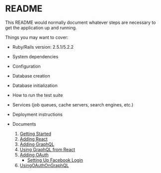 # README

This README would normally document whatever steps are necessary to get the
application up and running.

Things you may want to cover:

* Ruby/Rails version: 2.5.1/5.2.2

* System dependencies

* Configuration

* Database creation

* Database initialization

* How to run the test suite

* Services (job queues, cache servers, search engines, etc.)

* Deployment instructions

* Documents

    1. [Getting Started](./GettingStarted.md)
    2. [Adding React](./AddingReact.md)
    3. [Adding GraphQL](./AddingGraphQL.md)
    4. [Using GraphQL from React](./UsingGraphQLfromReact.md)
    5. [Adding OAuth](./AddingOAuth.md)
        - [Setting Up Facebook Login](./SettingUpFacebookLogin.md)
    6. [UsingOAuthOnGraphQL](./UsingOAuthOnGraphQL.md)
